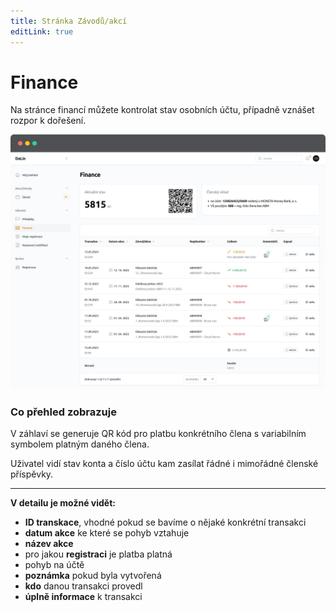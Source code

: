 ```yaml
---
title: Stránka Závodů/akcí
editLink: true
---
```


# Finance <Badge type="tip" text="ČLEN" />

Na stránce financí můžete kontrolat stav osobních účtu, případně vznášet rozpor k dořešení.

![Finance](img/stranka-finance.webp)

### Co přehled zobrazuje
V záhlaví se generuje QR kód pro platbu konkrétního člena s variabilním symbolem platným daného člena.

Uživatel vidí stav konta a číslo účtu kam zasílat řádné i mimořádné členské příspěvky.

----

**V detailu je možné vidět:**

 - **ID transkace**, vhodné pokud se bavíme o nějaké konkrétní transakci
 - **datum akce** ke které se pohyb vztahuje
 - **název akce**
 - pro jakou **registraci** je platba platná
 - pohyb na účtě
 - **poznámka** pokud byla vytvořená
 - **kdo** danou transakci provedl
 - **úplně informace** k transakci



